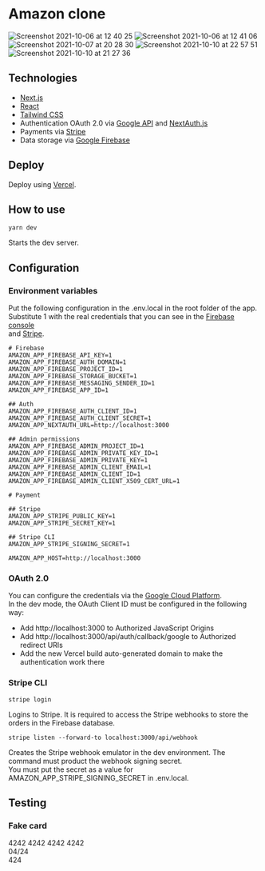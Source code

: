 # Amazon clone

![Screenshot 2021-10-06 at 12 40 25](https://user-images.githubusercontent.com/5389745/136188104-07de047c-cf98-409f-876c-2f6e9df6f477.png)
![Screenshot 2021-10-06 at 12 41 06](https://user-images.githubusercontent.com/5389745/136188135-bebbd75b-a31a-428e-af6f-ef7fd6ce54ad.png)
![Screenshot 2021-10-07 at 20 28 30](https://user-images.githubusercontent.com/5389745/136443138-747353a9-d4b4-41d9-9ce5-67ce007a4ae8.png)
![Screenshot 2021-10-10 at 22 57 51](https://user-images.githubusercontent.com/5389745/136713016-06d0d485-b4cc-4ecb-b9d5-c355ede8edd6.png)
![Screenshot 2021-10-10 at 21 27 36](https://user-images.githubusercontent.com/5389745/136710479-6cd6d056-cc7e-4803-a92d-31625092805e.png)

## Technologies

- [Next.js](https://nextjs.org/)
- [React](https://reactjs.org/)
- [Tailwind CSS](https://tailwindcss.com/)
- Authentication OAuth 2.0 via [Google API](https://console.cloud.google.com/apis/credentials) and [NextAuth.js](https://next-auth.js.org/)
- Payments via [Stripe](https://stripe.com/en-gb-it)
- Data storage via [Google Firebase](https://firebase.google.com/)

## Deploy

Deploy using [Vercel](https://vercel.com/sergibondarenko/amazon).

## How to use

`yarn dev`

Starts the dev server.

## Configuration

### Environment variables
Put the following configuration in the .env.local in the root folder of the app.\
Substitute 1 with the real credentials that you can see in the [Firebase console](https://console.firebase.google.com/project/clone-fa29b/overview) \
and [Stripe](https://dashboard.stripe.com/test/dashboard).

```
# Firebase
AMAZON_APP_FIREBASE_API_KEY=1
AMAZON_APP_FIREBASE_AUTH_DOMAIN=1
AMAZON_APP_FIREBASE_PROJECT_ID=1
AMAZON_APP_FIREBASE_STORAGE_BUCKET=1
AMAZON_APP_FIREBASE_MESSAGING_SENDER_ID=1
AMAZON_APP_FIREBASE_APP_ID=1

## Auth
AMAZON_APP_FIREBASE_AUTH_CLIENT_ID=1
AMAZON_APP_FIREBASE_AUTH_CLIENT_SECRET=1
AMAZON_APP_NEXTAUTH_URL=http://localhost:3000

## Admin permissions
AMAZON_APP_FIREBASE_ADMIN_PROJECT_ID=1
AMAZON_APP_FIREBASE_ADMIN_PRIVATE_KEY_ID=1
AMAZON_APP_FIREBASE_ADMIN_PRIVATE_KEY=1
AMAZON_APP_FIREBASE_ADMIN_CLIENT_EMAIL=1
AMAZON_APP_FIREBASE_ADMIN_CLIENT_ID=1
AMAZON_APP_FIREBASE_ADMIN_CLIENT_X509_CERT_URL=1

# Payment

## Stripe
AMAZON_APP_STRIPE_PUBLIC_KEY=1
AMAZON_APP_STRIPE_SECRET_KEY=1

## Stripe CLI
AMAZON_APP_STRIPE_SIGNING_SECRET=1

AMAZON_APP_HOST=http://localhost:3000
```

### OAuth 2.0

You can configure the credentials via the [Google Cloud Platform](https://console.cloud.google.com/apis/credentials?pli=1&project=clone-fa29b&authuser=0).\
In the dev mode, the OAuth Client ID must be configured in the following way:
- Add http://localhost:3000 to Authorized JavaScript Origins
- Add http://localhost:3000/api/auth/callback/google to Authorized redirect URIs
- Add the new Vercel build auto-generated domain to make the authentication work there

### Stripe CLI

`stripe login`

Logins to Stripe. It is required to access the Stripe webhooks to store the orders in the Firebase database.

`stripe listen --forward-to localhost:3000/api/webhook`

Creates the Stripe webhook emulator in the dev environment. The command must product the webhook signing secret.\
You must put the secret as a value for AMAZON_APP_STRIPE_SIGNING_SECRET in .env.local.

## Testing

### Fake card

4242 4242 4242 4242\
04/24\
424